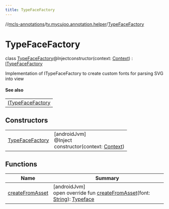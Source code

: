 ```yaml
---
title: TypeFaceFactory
---
```

//[mcls-annotations](../../../index.html)/[tv.mycujoo.annotation.helper](../index.html)/[TypeFaceFactory](index.html)



# TypeFaceFactory

class [TypeFaceFactory](index.html)@Injectconstructor(context: [Context](https://developer.android.com/reference/kotlin/android/content/Context.html)) : [ITypeFaceFactory](../-i-type-face-factory/index.html)

Implementation of ITypeFaceFactory to create custom fonts for parsing SVG into view



#### See also


| |
|---|
| [ITypeFaceFactory](../-i-type-face-factory/index.html) |


## Constructors


| | |
|---|---|
| [TypeFaceFactory](-type-face-factory.html) | [androidJvm]<br>@Inject<br>constructor(context: [Context](https://developer.android.com/reference/kotlin/android/content/Context.html)) |


## Functions


| Name | Summary |
|---|---|
| [createFromAsset](create-from-asset.html) | [androidJvm]<br>open override fun [createFromAsset](create-from-asset.html)(font: [String](https://kotlinlang.org/api/latest/jvm/stdlib/kotlin/-string/index.html)): [Typeface](https://developer.android.com/reference/kotlin/android/graphics/Typeface.html) |

